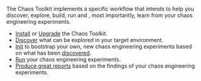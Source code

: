 The Chaos Toolkit implements a specific workflow that intends to help you discover, explore, build, run and , most importantly, learn from your chaos engineering experiments.

* [Install](install.md) or [Upgrade](upgrade.md) the Chaos Toolkit.
* [Discover](discover.md) what can be explored in your target environment.
* [Init](init.md) to bootstrap your own, new chaos engineering experiments based on what has been [discovered](discover.md).
* [Run](run.md) your chaos engineering experiments.
* [Produce great reports](report.md) based on the findings of your chaos engineering experiments.
